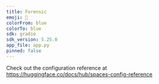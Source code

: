 ```yaml
---
title: Forensic
emoji: 👀
colorFrom: blue
colorTo: blue
sdk: gradio
sdk_version: 5.25.0
app_file: app.py
pinned: false
---
```



Check out the configuration reference at https://huggingface.co/docs/hub/spaces-config-reference